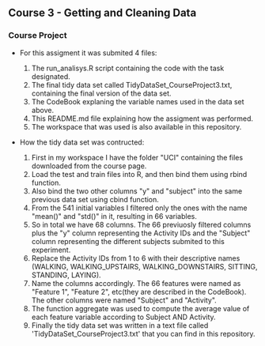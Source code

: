 ## Course 3 - Getting and Cleaning Data

### Course Project

* For this assigment it was submited 4 files:  <br />
	1) The run_analisys.R script containing the code with the task designated. <br />
	2) The final tidy data set called TidyDataSet_CourseProject3.txt, containing the final version of the data set. <br />
	3) The CodeBook explaning the variable names used in the data set above. <br />
	4) This README.md file explaining how the assigment was performed. <br />
	5) The workspace that was used is also available in this repository. <br />
	
* How the tidy data set was contructed: <br />
	1) First in my workspace I have the folder "UCI" containing the files downloaded from the course page. <br />
	2) Load the test and train files into R, and then bind them using rbind function. <br />
	3) Also bind the two other columns "y" and "subject" into the same previous data set using cbind function. <br />
	4) From the 541 initial variables I filtered only the ones with the name "mean()" and "std()" in it, resulting in 66 variables.  <br />
	5) So in total we have 68 columns. The 66 previuosly filtered columns plus the "y" column representing the Activity IDs and the "Subject" column representing the different subjects submited to this experiment. <br />
	6) Replace the Activity IDs from 1 to 6 with their descriptive names (WALKING, WALKING_UPSTAIRS, WALKING_DOWNSTAIRS, SITTING, STANDING, LAYING). <br />
	7) Name the columns accordingly. The 66 features were named as "Feature 1", "Feature 2", etc(they are described in the CodeBook). The other columns were named "Subject" and "Activity". <br />
	8) The function aggregate was used to compute the average value of each feature variable according to Subject AND Activity. <br />
	9) Finally the tidy data set was written in a text file called 'TidyDataSet_CourseProject3.txt' that you can find in this repository. <br />
